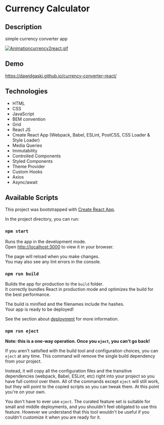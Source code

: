 # Currency Calculator

## Description

simple currency converter app

[![Animationcurrency2react.gif](https://i.postimg.cc/Jnj0VTyF/Animationcurrency2react.gif)](https://postimg.cc/jwdty446)

## Demo

https://dawidgaski.github.io/currency-converter-react/

## Technologies

- HTML
- CSS
- JavaScript
- BEM convention
- Grid
- React JS
- Create React App (Webpack, Babel, ESLint, PostCSS, CSS Loader & Style Loader)
- Media Queries
- Immutability
- Controlled Components
- Styled Components
- Theme Provider
- Custom Hooks
- Axios
- Async/await

## Available Scripts

This project was bootstrapped with [Create React App](https://github.com/facebook/create-react-app).

In the project directory, you can run:

### `npm start`

Runs the app in the development mode.\
Open [http://localhost:3000](http://localhost:3000) to view it in your browser.

The page will reload when you make changes.\
You may also see any lint errors in the console.

### `npm run build`

Builds the app for production to the `build` folder.\
It correctly bundles React in production mode and optimizes the build for the best performance.

The build is minified and the filenames include the hashes.\
Your app is ready to be deployed!

See the section about [deployment](https://facebook.github.io/create-react-app/docs/deployment) for more information.

### `npm run eject`

**Note: this is a one-way operation. Once you `eject`, you can't go back!**

If you aren't satisfied with the build tool and configuration choices, you can `eject` at any time. This command will remove the single build dependency from your project.

Instead, it will copy all the configuration files and the transitive dependencies (webpack, Babel, ESLint, etc) right into your project so you have full control over them. All of the commands except `eject` will still work, but they will point to the copied scripts so you can tweak them. At this point you're on your own.

You don't have to ever use `eject`. The curated feature set is suitable for small and middle deployments, and you shouldn't feel obligated to use this feature. However we understand that this tool wouldn't be useful if you couldn't customize it when you are ready for it.
